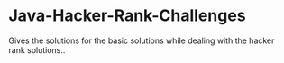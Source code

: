 # Java-Hacker-Rank-Challenges
Gives the solutions for the basic solutions while dealing with the hacker rank solutions..

